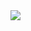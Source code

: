 <a href="https://www.telerik.com/kendo-react-ui?utm_medium=referral&utm_source=npm&utm_campaign=kendo-ui-react-trial-npm-common&utm_content=banner" target="_blank">
<img src="https://www.telerik.com/kendo-react-ui/components/npm-banner.svg">
</a>
